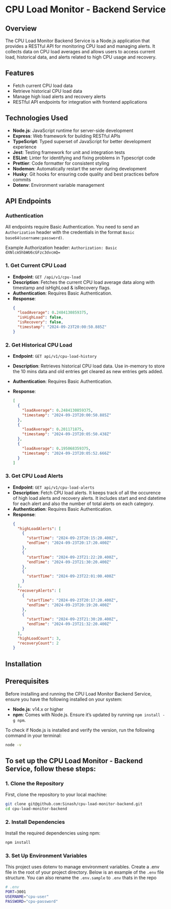 # CPU Load Monitor - Backend Service

## Overview

The CPU Load Monitor Backend Service is a Node.js application that provides a RESTful API for monitoring CPU load and managing alerts. It collects data on CPU load averages and allows users to access current load, historical data, and alerts related to high CPU usage and recovery.

## Features

- Fetch current CPU load data
- Retrieve historical CPU load data
- Manage high load alerts and recovery alerts
- RESTful API endpoints for integration with frontend applications

## Technologies Used

- **Node.js**: JavaScript runtime for server-side development
- **Express**: Web framework for building RESTful APIs
- **TypeScript**: Typed superset of JavaScript for better development experience
- **Jest**: Testing framework for unit and integration tests
- **ESLint**: Linter for identifying and fixing problems in Typescript code
- **Prettier**: Code formatter for consistent styling
- **Nodemon**: Automatically restart the server during development
- **Husky**: Git hooks for ensuring code quality and best practices before commits
- **Dotenv**: Environment variable management

## API Endpoints

### Authentication

All endpoints require Basic Authentication. You need to send an `Authorization` header with the credentials in the format `Basic base64(username:password)`.

Example Authorization header: `Authorization: Basic dXNlcm5hbWU6cGFzc3dvcmQ=`

### 1. Get Current CPU Load

- **Endpoint**: `GET /api/v1/cpu-load`
- **Description**: Fetches the current CPU load average data along with timestamp and isHighLoad & isRecovery flags.
- **Authentication**: Requires Basic Authentication.
- **Response**:
  ```json
  {
    "loadAverage": 0.2484130859375,
    "isHighLoad": false,
    "isRecovery": false,
    "timestamp": "2024-09-23T20:00:50.885Z"
  }
  ```

### 2. Get Historical CPU Load

- **Endpoint**: `GET api/v1/cpu-load-history`
- **Description**: Retrieves historical CPU load data. Use in-memory to store the 10 mins data and old entries get cleared as new entries gets added.
- **Authentication**: Requires Basic Authentication.
- **Response**:

  ```json
  [
    {
      "loadAverage": 0.2484130859375,
      "timestamp": "2024-09-23T20:00:50.885Z"
    },
    {
      "loadAverage": 0.201171875,
      "timestamp": "2024-09-23T20:05:50.438Z"
    },
    {
      "loadAverage": 0.195068359375,
      "timestamp": "2024-09-23T20:05:52.666Z"
    }
  ]
  ```

### 3. Get CPU Load Alerts

- **Endpoint**: `GET api/v1/cpu-load-alerts`
- **Description**: Fetch CPU load alerts. It keeps track of all the occurence of high load alerts and recovery alerts. It includes start and end datetime for each alert and also the number of total alerts on each category.
- **Authentication**: Requires Basic Authentication.
- **Response**:
  ```json
  {
    "highLoadAlerts": [
      {
        "startTime": "2024-09-23T20:15:20.400Z",
        "endTime": "2024-09-23T20:17:20.400Z"
      },
      {
        "startTime": "2024-09-23T21:22:20.400Z",
        "endTime": "2024-09-23T21:30:20.400Z"
      },
      {
        "startTime": "2024-09-23T22:01:00.400Z"
      }
    ],
    "recoveryAlerts": [
      {
        "startTime": "2024-09-23T20:17:20.400Z",
        "endTime": "2024-09-23T20:19:20.400Z"
      },
      {
        "startTime": "2024-09-23T21:30:20.400Z",
        "endTime": "2024-09-23T21:32:20.400Z"
      }
    ],
    "highLoadCount": 3,
    "recoveryCount": 2
  }
  ```

## Installation

## Prerequisites

Before installing and running the CPU Load Monitor Backend Service, ensure you have the following installed on your system:

- **Node.js**: v14.x or higher
- **npm**: Comes with Node.js. Ensure it’s updated by running `npm install -g npm`.

To check if Node.js is installed and verify the version, run the following command in your terminal:

```bash
node -v
```

## To set up the CPU Load Monitor - Backend Service, follow these steps:

### 1. Clone the Repository

First, clone the repository to your local machine:

```bash
git clone git@github.com:Sinash/cpu-load-monitor-backend.git
cd cpu-load-monitor-backend
```

### 2. Install Dependencies

Install the required dependencies using npm:

```bash
npm install
```

### 3. Set Up Environment Variables

This project uses dotenv to manage environment variables. Create a .env file in the root of your project directory. Below is an example of the `.env` file structure. You can also rename the `.env.sample` to `.env` thats in the repo

```bash
# .env
PORT=3001
USERNAME="cpu-user"
PASSWORD="cpu-password"
```
